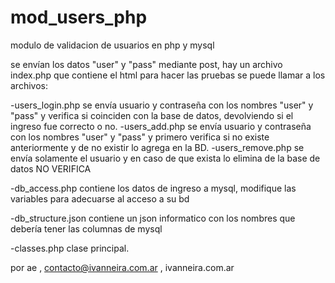 # mod_users_php
modulo de validacion de usuarios en php y mysql

se envían los datos "user" y "pass" mediante post, hay un archivo index.php que contiene el html para hacer las pruebas
se puede llamar a los archivos:

-users_login.php
 se envía usuario y contraseña con los nombres "user" y "pass" y verifica si coinciden con la base de datos, devolviendo si el ingreso fue correcto o no.
-users_add.php
 se envía usuario y contraseña con los nombres "user" y "pass" y primero verifica si no existe anteriormente y de no existir lo agrega en la BD.
-users_remove.php
 se envía solamente el usuario y en caso de que exista lo elimina de la base de datos
 NO VERIFICA
 
-db_access.php
 contiene los datos de ingreso a mysql, modifique las variables para adecuarse al acceso a su bd
 
-db_structure.json
  contiene un json informatico con los nombres que debería tener las columnas de mysql
  
-classes.php
  clase principal.
  
  por ae , contacto@ivanneira.com.ar , ivanneira.com.ar
